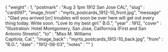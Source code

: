 {
  "weight" : 1,
  "postmark" : "Aug 3 1pm 1912 San Jose CAL",
  "slug" : "card097",
  "image_front" : "myrts_postcards_1912-10_front.jpg",
  "message" : "Glad you arrived [or] troubles will soon be over here will get out every thing today. Write soon. \"Love to my best girl.\" B.G.",
  "year" : 1912,
  "cover" : "Illustration: Hotel Montgomery, San Jose, Californoia (First and San Antonio Streets)",
  "to" : "Miss M. Williams<br> Capitola, Cal.",
  "image_back" : "myrts_postcards_1912-10_back.jpg",
  "from" : "B.G.",
  "date" : "1912-08-03",
  "notes" : ""
}
